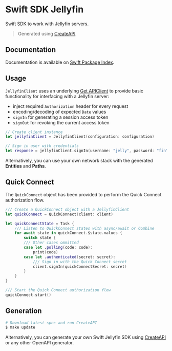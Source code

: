 # Swift SDK Jellyfin

Swift SDK to work with Jellyfin servers.

> Generated using [CreateAPI](https://github.com/CreateAPI/CreateAPI)

## Documentation

Documentation is available on [Swift Package Index](https://swiftpackageindex.com/jellyfin/jellyfin-sdk-swift/main/documentation/jellyfinapi).

## Usage

`JellyfinClient` uses an underlying [Get APIClient](https://github.com/kean/Get) to provide basic functionality for interfacing with a Jellyfin server:
- inject required `Authorization` header for every request
- encoding/decoding of expected `Date` values
- `signIn` for generating a session access token
- `signOut` for revoking the current access token

```swift
// Create client instance
let jellyfinClient = JellyfinClient(configuration: configuration)

// Sign in user with credentials
let response = jellyfinClient.signIn(username: "jelly", password: "fin")
```

Alternatively, you can use your own network stack with the generated **Entities** and **Paths**.

## Quick Connect

The `QuickConnect` object has been provided to perform the Quick Connect authorization flow.

```swift
/// Create a QuickConnect object with a JellyfinClient
let quickConnect = QuickConnect(client: client)

let quickConnectState = Task {
	/// Listen to QuickConnect states with async/await or Combine
	for await state in quickConnect.$state.values {
		switch state {
		/// Other cases ommitted
		case let .polling(code: code):
			print(code)
		case let .authenticated(secret: secret):
			/// Sign in with the Quick Connect secret
			client.signIn(quickConnectSecret: secret)
		}
	}
}

/// Start the Quick Connect authorization flow
quickConnect.start()
```

## Generation

```bash
# Download latest spec and run CreateAPI
$ make update
```

Alternatively, you can generate your own Swift Jellyfin SDK using [CreateAPI](https://github.com/CreateAPI/CreateAPI) or any other OpenAPI generator.